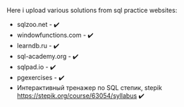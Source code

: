Here i upload various solutions from sql practice websites:

- sqlzoo.net - :heavy_check_mark:
- windowfunctions.com - :heavy_check_mark:
- learndb.ru - :heavy_check_mark:
- sql-academy.org - :heavy_check_mark:
- sqlpad.io - :heavy_check_mark:
- pgexercises - :heavy_check_mark:
- Интерактивный тренажер по SQL степик, stepik https://stepik.org/course/63054/syllabus :heavy_check_mark:
